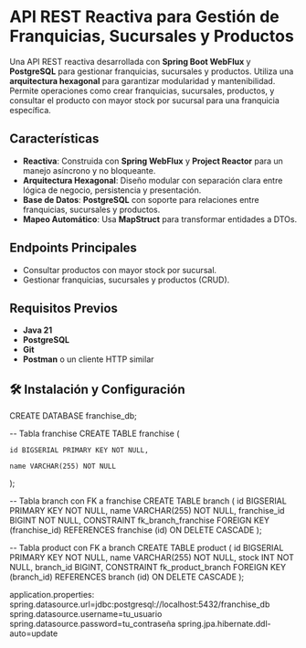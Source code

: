 # API REST Reactiva para Gestión de Franquicias, Sucursales y Productos

Una API REST reactiva desarrollada con **Spring Boot WebFlux** y **PostgreSQL** para gestionar franquicias, sucursales y productos. Utiliza una **arquitectura hexagonal** para garantizar modularidad y mantenibilidad. Permite operaciones como crear franquicias, sucursales, productos, y consultar el producto con mayor stock por sucursal para una franquicia específica.

## Características

- **Reactiva**: Construida con **Spring WebFlux** y **Project Reactor** para un manejo asíncrono y no bloqueante.
- **Arquitectura Hexagonal**: Diseño modular con separación clara entre lógica de negocio, persistencia y presentación.
- **Base de Datos**: **PostgreSQL** con soporte para relaciones entre franquicias, sucursales y productos.
- **Mapeo Automático**: Usa **MapStruct** para transformar entidades a DTOs.

## Endpoints Principales

- Consultar productos con mayor stock por sucursal.
- Gestionar franquicias, sucursales y productos (CRUD).

## Requisitos Previos

- **Java 21**
- **PostgreSQL**
- **Git**
- **Postman** o un cliente HTTP similar

## 🛠 Instalación y Configuración
CREATE DATABASE franchise_db;

-- Tabla franchise
CREATE TABLE franchise (

    id BIGSERIAL PRIMARY KEY NOT NULL,
    
    name VARCHAR(255) NOT NULL
    
);

-- Tabla branch con FK a franchise
CREATE TABLE branch (
    id BIGSERIAL PRIMARY KEY NOT NULL,
    name VARCHAR(255) NOT NULL,
    franchise_id BIGINT NOT NULL,
    CONSTRAINT fk_branch_franchise FOREIGN KEY (franchise_id) REFERENCES franchise (id) ON DELETE CASCADE
);

-- Tabla product con FK a branch
CREATE TABLE product (
    id BIGSERIAL PRIMARY KEY NOT NULL,
    name VARCHAR(255) NOT NULL,
    stock INT NOT NULL,
    branch_id BIGINT,
    CONSTRAINT fk_product_branch FOREIGN KEY (branch_id) REFERENCES branch (id) ON DELETE CASCADE
);

application.properties:
spring.datasource.url=jdbc:postgresql://localhost:5432/franchise_db
spring.datasource.username=tu_usuario
spring.datasource.password=tu_contraseña
spring.jpa.hibernate.ddl-auto=update
